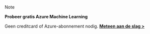 > [!NOTE]
> 
> **Probeer gratis Azure Machine Learning**
> 
> Geen creditcard of Azure-abonnement nodig. <a href="https://studio.azureml.net/?selectAccess=true&o=2" target="_blank">**Meteen aan de slag >**</a>
> 
> 



<!--HONumber=Jan17_HO1-->


